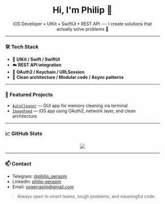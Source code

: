 <h1 align="center">Hi, I'm Philip 👋</h1>

<p align="center">
iOS Developer • UIKit • SwiftUI • REST API 
---
I create solutions that actually solve problems 🤝
</p>

---

### 🛠 Tech Stack

- 📱 **UIKit / Swift / SwiftUI**
- ☁️ **REST API integration**
- 🔐 **OAuth2 / Keychain / URLSession**
- 🧪 **Clean architecture / Modular code / Async patterns**

---

### 📌 Featured Projects

- [`AutoCleaner`](https://github.com/Yogerasim/AutoCleaner) — GUI app for memory cleaning via terminal
- [`ImageFeed`](https://github.com/Yogerasim/ImageFeed) — iOS app using OAuth2, network layer, and clean architecture


---

### 📈 GitHub Stats

<p align="center">
  <img src="https://github-readme-stats.vercel.app/api?username=Yogerasim&show_icons=true&theme=tokyonight&hide=stars&count_private=true" />
</p>

---

### 📫 Contact

- Telegram: [@philip_gerasim](https://t.me/philip_gerasim)  
- LinkedIn: [philip-gerasim](https://www.linkedin.com/in/philip-gerasim-267a16283/)
- Email: yogerrasim@gmail.com  

> Always open to smart teams, tough problems, and meaningful code.
